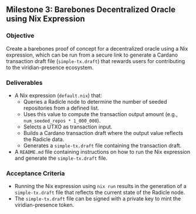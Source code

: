 ## Milestone 3: Barebones Decentralized Oracle using Nix Expression

### **Objective**
Create a barebones proof of concept for a decentralized oracle using a Nix expression, which can be run from a secure link to generate a Cardano transaction draft file (`simple-tx.draft`) that rewards users for contributing to the viridian-presence ecosystem.

### **Deliverables**
- A Nix expression (`default.nix`) that:
  - Queries a Radicle node to determine the number of seeded repositories from a defined list.
  - Uses this value to compute the transaction output amount (e.g., `num_seeded_repos * 1_000_000`).
  - Selects a UTXO as transaction input.
  - Builds a Cardano transaction draft where the output value reflects the Radicle data.
  - Generates a `simple-tx.draft` file containing the transaction draft.
- A `README.md` file containing instructions on how to run the Nix expression and generate the `simple-tx.draft` file.

### **Acceptance Criteria**
- Running the Nix expression using `nix run` results in the generation of a `simple-tx.draft` file that reflects the current state of the Radicle node.
- The `simple-tx.draft` file can be signed with a private key to mint the viridian-presence token.
